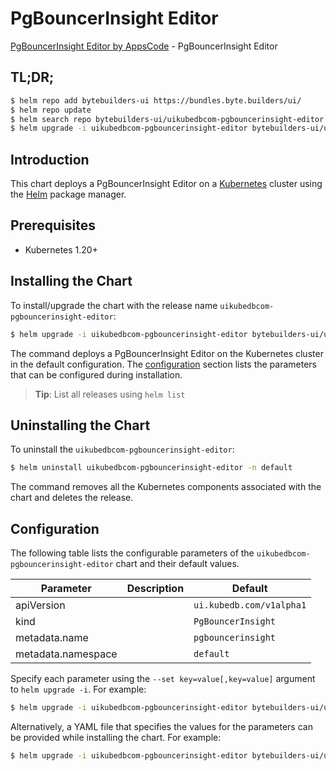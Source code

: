 # PgBouncerInsight Editor

[PgBouncerInsight Editor by AppsCode](https://byte.builders) - PgBouncerInsight Editor

## TL;DR;

```bash
$ helm repo add bytebuilders-ui https://bundles.byte.builders/ui/
$ helm repo update
$ helm search repo bytebuilders-ui/uikubedbcom-pgbouncerinsight-editor --version=v0.4.18
$ helm upgrade -i uikubedbcom-pgbouncerinsight-editor bytebuilders-ui/uikubedbcom-pgbouncerinsight-editor -n default --create-namespace --version=v0.4.18
```

## Introduction

This chart deploys a PgBouncerInsight Editor on a [Kubernetes](http://kubernetes.io) cluster using the [Helm](https://helm.sh) package manager.

## Prerequisites

- Kubernetes 1.20+

## Installing the Chart

To install/upgrade the chart with the release name `uikubedbcom-pgbouncerinsight-editor`:

```bash
$ helm upgrade -i uikubedbcom-pgbouncerinsight-editor bytebuilders-ui/uikubedbcom-pgbouncerinsight-editor -n default --create-namespace --version=v0.4.18
```

The command deploys a PgBouncerInsight Editor on the Kubernetes cluster in the default configuration. The [configuration](#configuration) section lists the parameters that can be configured during installation.

> **Tip**: List all releases using `helm list`

## Uninstalling the Chart

To uninstall the `uikubedbcom-pgbouncerinsight-editor`:

```bash
$ helm uninstall uikubedbcom-pgbouncerinsight-editor -n default
```

The command removes all the Kubernetes components associated with the chart and deletes the release.

## Configuration

The following table lists the configurable parameters of the `uikubedbcom-pgbouncerinsight-editor` chart and their default values.

|     Parameter      | Description |               Default               |
|--------------------|-------------|-------------------------------------|
| apiVersion         |             | <code>ui.kubedb.com/v1alpha1</code> |
| kind               |             | <code>PgBouncerInsight</code>       |
| metadata.name      |             | <code>pgbouncerinsight</code>       |
| metadata.namespace |             | <code>default</code>                |


Specify each parameter using the `--set key=value[,key=value]` argument to `helm upgrade -i`. For example:

```bash
$ helm upgrade -i uikubedbcom-pgbouncerinsight-editor bytebuilders-ui/uikubedbcom-pgbouncerinsight-editor -n default --create-namespace --version=v0.4.18 --set apiVersion=ui.kubedb.com/v1alpha1
```

Alternatively, a YAML file that specifies the values for the parameters can be provided while
installing the chart. For example:

```bash
$ helm upgrade -i uikubedbcom-pgbouncerinsight-editor bytebuilders-ui/uikubedbcom-pgbouncerinsight-editor -n default --create-namespace --version=v0.4.18 --values values.yaml
```
